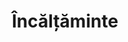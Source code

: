 ---
title: "Încălțăminte"
image: "/încălțăminte.jpg"
category: Încălțăminte
layout: category
tag: "De purtat"
---